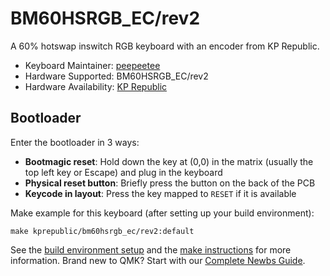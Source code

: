 # BM60HSRGB_EC/rev2

A 60% hotswap inswitch RGB keyboard with an encoder from KP Republic. 

* Keyboard Maintainer: [peepeetee](https://github.com/peepeetee)
* Hardware Supported: BM60HSRGB_EC/rev2
* Hardware Availability: [KP Republic](https://kprepublic.com/products/bm60ec-bm60-ec-rgb-60-gh60-hot-swappable-custom-mechanical-keyboard-pcb-programmed-qmk-via-rgb-switch-type-c-rotary-knob)

## Bootloader

Enter the bootloader in 3 ways:

* **Bootmagic reset**: Hold down the key at (0,0) in the matrix (usually the top left key or Escape) and plug in the keyboard
* **Physical reset button**: Briefly press the button on the back of the PCB
* **Keycode in layout**: Press the key mapped to `RESET` if it is available

Make example for this keyboard (after setting up your build environment):

    make kprepublic/bm60hsrgb_ec/rev2:default

See the [build environment setup](https://docs.qmk.fm/#/getting_started_build_tools) and the [make instructions](https://docs.qmk.fm/#/getting_started_make_guide) for more information. Brand new to QMK? Start with our [Complete Newbs Guide](https://docs.qmk.fm/#/newbs).
